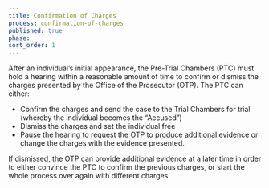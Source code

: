 ```yaml
---
title: Confirmation of Charges
process: confirmation-of-charges
published: true
phase:
sort_order: 1
---
```



After an individual’s initial appearance, the Pre-Trial Chambers (PTC) must hold a hearing within a reasonable amount of time to confirm or dismiss the charges presented by the Office of the Prosecutor (OTP). The PTC can either:

* Confirm the charges and send the case to the Trial Chambers for trial (whereby the individual becomes the “Accused”)
* Dismiss the charges and set the individual free
* Pause the hearing to request the OTP to produce additional evidence or change the charges with the evidence presented.


If dismissed, the OTP can provide additional evidence at a later time in order to either convince the PTC to confirm the previous charges, or start the whole process over again with different charges.